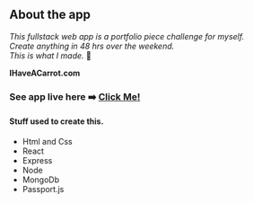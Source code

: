 ## About the app

_This fullstack web app is a portfolio piece challenge for myself._ </br>
_Create anything in 48 hrs over the weekend._ </br>
_This is what I made._ :metal: </br>

**IHaveACarrot.com** </br>

### See app live here :arrow_right: [Click Me!](https://IHaveACarrot.com) </br>

#### Stuff used to create this.

- Html and Css
- React
- Express
- Node
- MongoDb
- Passport.js
